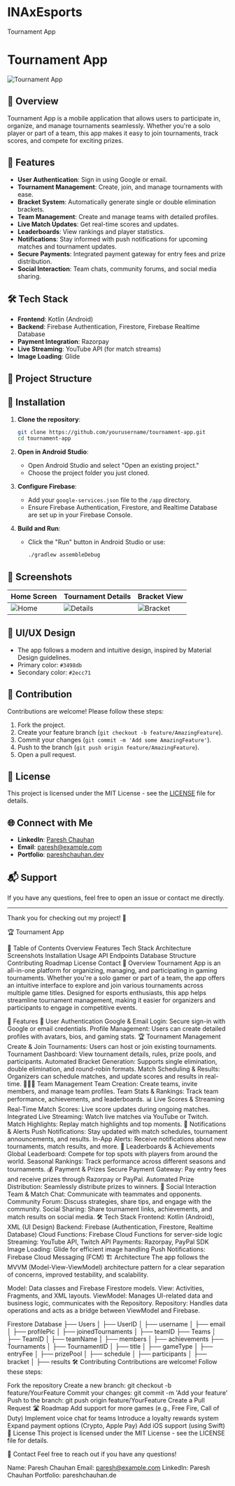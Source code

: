 # INAxEsports
Tournament App
# Tournament App

![Tournament App](https://via.placeholder.com/1000x300.png?text=Tournament+App+Banner)

## 📱 Overview

Tournament App is a mobile application that allows users to participate in, organize, and manage tournaments seamlessly. Whether you're a solo player or part of a team, this app makes it easy to join tournaments, track scores, and compete for exciting prizes.

## 🚀 Features

- **User Authentication**: Sign in using Google or email.
- **Tournament Management**: Create, join, and manage tournaments with ease.
- **Bracket System**: Automatically generate single or double elimination brackets.
- **Team Management**: Create and manage teams with detailed profiles.
- **Live Match Updates**: Get real-time scores and updates.
- **Leaderboards**: View rankings and player statistics.
- **Notifications**: Stay informed with push notifications for upcoming matches and tournament updates.
- **Secure Payments**: Integrated payment gateway for entry fees and prize distribution.
- **Social Interaction**: Team chats, community forums, and social media sharing.

## 🛠️ Tech Stack

- **Frontend**: Kotlin (Android)
- **Backend**: Firebase Authentication, Firestore, Firebase Realtime Database
- **Payment Integration**: Razorpay
- **Live Streaming**: YouTube API (for match streams)
- **Image Loading**: Glide

## 📂 Project Structure

## 🔧 Installation

1. **Clone the repository**:
    ```bash
    git clone https://github.com/yourusername/tournament-app.git
    cd tournament-app
    ```

2. **Open in Android Studio**:
   - Open Android Studio and select "Open an existing project."
   - Choose the project folder you just cloned.

3. **Configure Firebase**:
   - Add your `google-services.json` file to the `/app` directory.
   - Ensure Firebase Authentication, Firestore, and Realtime Database are set up in your Firebase Console.

4. **Build and Run**:
   - Click the "Run" button in Android Studio or use:
     ```bash
     ./gradlew assembleDebug
     ```

## 📸 Screenshots

| Home Screen | Tournament Details | Bracket View |
|-------------|--------------------|--------------|
| ![Home](https://via.placeholder.com/200)| ![Details](https://via.placeholder.com/200) | ![Bracket](https://via.placeholder.com/200) |

## 🎨 UI/UX Design

- The app follows a modern and intuitive design, inspired by Material Design guidelines.
- Primary color: `#3498db`
- Secondary color: `#2ecc71`

## 🤝 Contribution

Contributions are welcome! Please follow these steps:

1. Fork the project.
2. Create your feature branch (`git checkout -b feature/AmazingFeature`).
3. Commit your changes (`git commit -m 'Add some AmazingFeature'`).
4. Push to the branch (`git push origin feature/AmazingFeature`).
5. Open a pull request.

## 📝 License

This project is licensed under the MIT License - see the [LICENSE](LICENSE) file for details.

## 🌐 Connect with Me

- **LinkedIn**: [Paresh Chauhan](https://www.linkedin.com/in/paresh-chauhan)
- **Email**: [paresh@example.com](mailto:paresh@example.com)
- **Portfolio**: [pareshchauhan.dev](https://www.pareshchauhan.dev)

## 📬 Support

If you have any questions, feel free to open an issue or contact me directly.

---

Thank you for checking out my project! 🌟



🏆 Tournament App

📖 Table of Contents
Overview
Features
Tech Stack
Architecture
Screenshots
Installation
Usage
API Endpoints
Database Structure
Contributing
Roadmap
License
Contact
📱 Overview
Tournament App is an all-in-one platform for organizing, managing, and participating in gaming tournaments. Whether you're a solo gamer or part of a team, the app offers an intuitive interface to explore and join various tournaments across multiple game titles. Designed for esports enthusiasts, this app helps streamline tournament management, making it easier for organizers and participants to engage in competitive events.

🚀 Features
🔑 User Authentication
Google & Email Login: Secure sign-in with Google or email credentials.
Profile Management: Users can create detailed profiles with avatars, bios, and gaming stats.
🏆 Tournament Management
Create & Join Tournaments: Users can host or join existing tournaments.
Tournament Dashboard: View tournament details, rules, prize pools, and participants.
Automated Bracket Generation: Supports single elimination, double elimination, and round-robin formats.
Match Scheduling & Results: Organizers can schedule matches, and update scores and results in real-time.
🧑‍🤝‍🧑 Team Management
Team Creation: Create teams, invite members, and manage team profiles.
Team Stats & Rankings: Track team performance, achievements, and leaderboards.
📊 Live Scores & Streaming
Real-Time Match Scores: Live score updates during ongoing matches.
Integrated Live Streaming: Watch live matches via YouTube or Twitch.
Match Highlights: Replay match highlights and top moments.
📱 Notifications & Alerts
Push Notifications: Stay updated with match schedules, tournament announcements, and results.
In-App Alerts: Receive notifications about new tournaments, match results, and more.
🏅 Leaderboards & Achievements
Global Leaderboard: Compete for top spots with players from around the world.
Seasonal Rankings: Track performance across different seasons and tournaments.
💰 Payment & Prizes
Secure Payment Gateway: Pay entry fees and receive prizes through Razorpay or PayPal.
Automated Prize Distribution: Seamlessly distribute prizes to winners.
💬 Social Interaction
Team & Match Chat: Communicate with teammates and opponents.
Community Forum: Discuss strategies, share tips, and engage with the community.
Social Sharing: Share tournament links, achievements, and match results on social media.
🛠️ Tech Stack
Frontend: Kotlin (Android), XML (UI Design)
Backend: Firebase (Authentication, Firestore, Realtime Database)
Cloud Functions: Firebase Cloud Functions for server-side logic
Streaming: YouTube API, Twitch API
Payments: Razorpay, PayPal SDK
Image Loading: Glide for efficient image handling
Push Notifications: Firebase Cloud Messaging (FCM)
🏗️ Architecture
The app follows the MVVM (Model-View-ViewModel) architecture pattern for a clear separation of concerns, improved testability, and scalability.

Model: Data classes and Firebase Firestore models.
View: Activities, Fragments, and XML layouts.
ViewModel: Manages UI-related data and business logic, communicates with the Repository.
Repository: Handles data operations and acts as a bridge between ViewModel and Firebase.


Firestore Database
├── Users
│   ├── UserID
│       ├── username
│       ├── email
│       ├── profilePic
│       ├── joinedTournaments
│       ├── teamID
├── Teams
│   ├── TeamID
│       ├── teamName
│       ├── members
│       ├── achievements
├── Tournaments
│   ├── TournamentID
│       ├── title
│       ├── gameType
│       ├── entryFee
│       ├── prizePool
│       ├── schedule
│       ├── participants
│       ├── bracket
│       ├── results
🛠️ Contributing
Contributions are welcome! Follow these steps:

Fork the repository
Create a new branch: git checkout -b feature/YourFeature
Commit your changes: git commit -m 'Add your feature'
Push to the branch: git push origin feature/YourFeature
Create a Pull Request
🛣️ Roadmap
 Add support for more games (e.g., Free Fire, Call of Duty)
 Implement voice chat for teams
 Introduce a loyalty rewards system
 Expand payment options (Crypto, Apple Pay)
 Add iOS support (using Swift)
📝 License
This project is licensed under the MIT License - see the LICENSE file for details.

📧 Contact
Feel free to reach out if you have any questions!

Name: Paresh Chauhan
Email: paresh@example.com
LinkedIn: Paresh Chauhan
Portfolio: pareshchauhan.de
